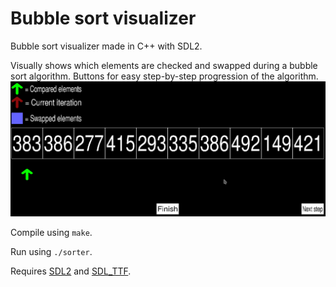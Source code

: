 # Bubble sort visualizer
Bubble sort visualizer made in C++ with SDL2.

Visually shows which elements are checked and swapped during a bubble sort algorithm.
Buttons for easy step-by-step progression of the algorithm.
![](example.gif)

Compile using `make`.

Run using `./sorter`.

Requires [SDL2](https://www.libsdl.org/) and [SDL_TTF](https://www.libsdl.org/projects/SDL_ttf/).
